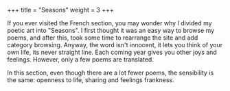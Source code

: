 +++
title = "Seasons"
weight = 3
+++

If you ever visited the French section, you may wonder why I divided my poetic art into "Seasons". I first thought it was an easy way to browse my poems, and after this, took some time to rearrange the site and add category browsing. Anyway, the word isn't innocent, it lets you think of your own life, its never straight line. Each coming year gives you other joys and feelings. However, only a few poems are translated.

In this section, even though there are a lot fewer poems, the sensibility is the same: openness to life, sharing and feelings frankness.
